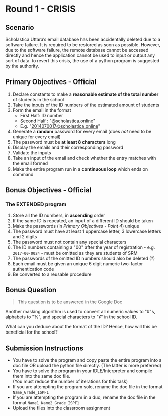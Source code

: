 # Round 1 - CRISIS

## Scenario

Scholastica Uttara’s email database has been accidentally deleted due to a software failure. It is required to be restored as soon as possible. However, due to the software failure, the remote database cannot be accessed directly and hence the application cannot be used to input or output any sort of data. to revert this crisis, the use of a python program is suggested by the authority.

## Primary Objectives - Official

1. Declare constants to make a **reasonable estimate of the total number** of students in the school
2. Take the inputs of the ID numbers of the estimated amount of students
3. Form the email in the format
     - First Half: ID number
     - Second Half : "@scholastica.online"
     - E.g. "2014070017@scholastica.online"
4. Generate a **random** password for every email (does _not_ need to be unique for every email)
5. The password must be **at least 8 characters** long
6. Display the emails and their corresponding password
7. Validate the inputs
8. Take an input of the email and check whether the entry matches with the email formed
9. Make the entire program run in a **continuous loop** which ends on command

## Bonus Objectives - Official

### The EXTENDED program

1. Store all the ID numbers, in **ascending** order
2. If the same ID is repeated, an input of a different ID should be taken
3. Make the passwords (in _Primary Objectives - Point 4_) unique
4. The password must have at least 1 uppercase letter, 3 lowercase letters and 2 digits
5. The password must not contain any special characters
6. The ID numbers containing a "00" after the year of registration - e.g. `2017-00-0024` - must be omitted as they are students of SRM
7. The passwords of the omitted ID numbers should also be deleted (?)
8. Each email must be given an unique 6 digit numeric two-factor authentication code
9. Be converted to a reusable procedure 

## Bonus Question

> This question is to be answered in the Google Doc

Another masking algorithm is used to convert all numeric values to "#"s, alphabets to "%", and special characters to "¥" in the school ID.

What can you deduce about the format of the ID? Hence, how will this be beneficial for the school?

## Submission Instructions

- You have to solve the program and copy paste the entire program into a doc file OR upload the python file directly. (The latter is more preferred)
- You have to solve the program in your IDLE/Interpreter and compile them into the same doc file.  
(You must reduce the number of iterations for this task)
- If you are attempting the program solo, rename the doc file in the format `Name_Grade_ISPF1`
- If you are attempting the program in a duo, rename the doc file in the format `Name1_Name2_Grade_ISPF1`
- Upload the files into the classroom assignment